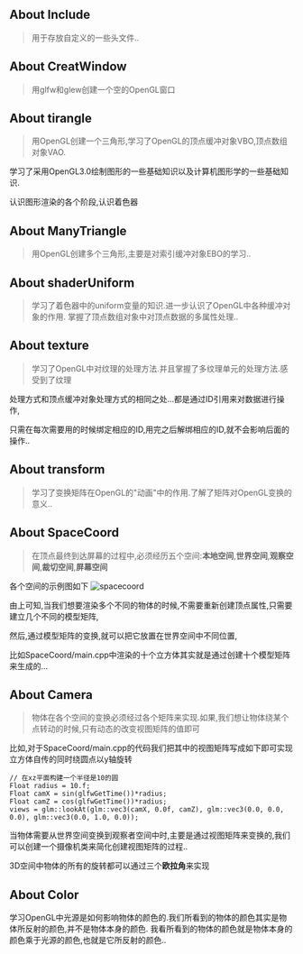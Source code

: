 
## About Include
> 用于存放自定义的一些头文件..

## About CreatWindow
> 用glfw和glew创建一个空的OpenGL窗口


## About tirangle
> 用OpenGL创建一个三角形,学习了OpenGL的顶点缓冲对象VBO,顶点数组对象VAO.

  学习了采用OpenGL3.0绘制图形的一些基础知识以及计算机图形学的一些基础知识.

  认识图形渲染的各个阶段,认识着色器


## About ManyTriangle
> 用OpenGL创建多个三角形,主要是对索引缓冲对象EBO的学习..

## About shaderUniform
> 学习了着色器中的uniform变量的知识.进一步认识了OpenGL中各种缓冲对象的作用.
  掌握了顶点数组对象中对顶点数据的多属性处理..


## About texture
> 学习了OpenGL中对纹理的处理方法.并且掌握了多纹理单元的处理方法.感受到了纹理

  处理方式和顶点缓冲对象处理方式的相同之处...都是通过ID引用来对数据进行操作,

  只需在每次需要用的时候绑定相应的ID,用完之后解绑相应的ID,就不会影响后面的操作..


## About transform
> 学习了变换矩阵在OpenGL的"动画"中的作用.了解了矩阵对OpenGL变换的意义..


## About SpaceCoord
> 在顶点最终到达屏幕的过程中,必须经历五个空间:**本地空间**,**世界空间**,**观察空间**,**裁切空间**,**屏幕空间**

  各个空间的示例图如下
  ![spacecoord](https://img3.doubanio.com/view/photo/photo/public/p2368187954.jpg)

  由上可知,当我们想要渲染多个不同的物体的时候,不需要重新创建顶点属性,只需要建立几个不同的模型矩阵,

  然后,通过模型矩阵的变换,就可以把它放置在世界空间中不同位置,

  比如SpaceCoord/main.cpp中渲染的十个立方体其实就是通过创建十个模型矩阵来生成的...


## About Camera
> 物体在各个空间的变换必须经过各个矩阵来实现.如果,我们想让物体绕某个点转动的时候,只有动态的改变视图矩阵的值即可

  比如,对于SpaceCoord/main.cpp的代码我们把其中的视图矩阵写成如下即可实现立方体自传的同时绕圆点以y轴旋转
  ```
  // 在xz平面构建一个半径是10的圆
  Float radius = 10.f;
  Float camX = sin(glfwGetTime())*radius;
  Float camZ = cos(glfwGetTime())*radius;
  views = glm::lookAt(glm::vec3(camX, 0.0f, camZ), glm::vec3(0.0, 0.0, 0.0), glm::vec3(0.0, 1.0, 0.0));
  ```

  当物体需要从世界空间变换到观察者空间中时,主要是通过视图矩阵来变换的,我们可以创建一个摄像机类来简化创建视图矩阵的过程..

  3D空间中物体的所有的旋转都可以通过三个**欧拉角**来实现


## About Color
  学习OpenGL中光源是如何影响物体的颜色的.我们所看到的物体的颜色其实是物体所反射的颜色,并不是物体本身的颜色.
  我看所看到的物体的颜色就是物体本身的颜色乘于光源的颜色,也就是它所反射的颜色..
